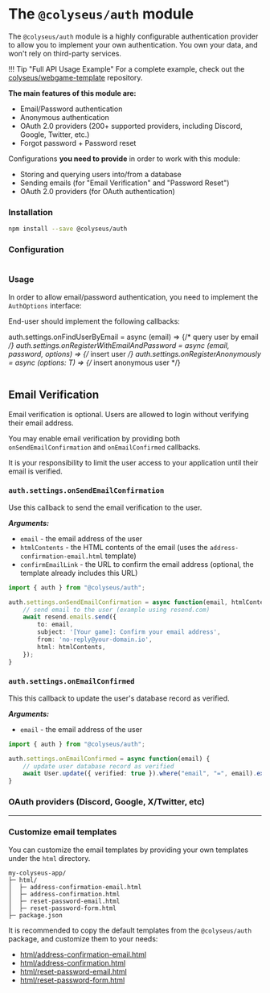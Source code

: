 # The `@colyseus/auth` module

The `@colyseus/auth` module is a highly configurable authentication provider to allow you to implement your own authentication. You own your data, and won't rely on third-party services.

!!! Tip "Full API Usage Example"
    For a complete example, check out the [colyseus/webgame-template](https://github.com/colyseus/webgame-template) repository.

**The main features of this module are:**

- Email/Password authentication
- Anonymous authentication
- OAuth 2.0 providers (200+ supported providers, including Discord, Google, Twitter, etc.)
- Forgot password + Password reset

Configurations **you need to provide** in order to work with this module:

- Storing and querying users into/from a database
- Sending emails (for "Email Verification" and "Password Reset")
- OAuth 2.0 providers (for OAuth authentication)

### Installation

```bash
npm install --save @colyseus/auth
```

### Configuration

```typescript

```

### Usage

In order to allow email/password authentication, you need to implement the `AuthOptions` interface:

End-user should implement the following callbacks:

auth.settings.onFindUserByEmail = async (email) => {/* query user by email */}
auth.settings.onRegisterWithEmailAndPassword = async (email, password, options) => {/* insert user */}
auth.settings.onRegisterAnonymously = async (options: T) => {/* insert anonymous user */}


```typescript
```

## Email Verification

Email verification is optional. Users are allowed to login without verifying their email address.

You may enable email verification by providing both `onSendEmailConfirmation` and `onEmailConfirmed` callbacks.

It is your responsibility to limit the user access to your application until their email is verified.

### `auth.settings.onSendEmailConfirmation`

Use this callback to send the email verification to the user.

***Arguments:***

- `email` - the email address of the user
- `htmlContents` - the HTML contents of the email (uses the `address-confirmation-email.html` template)
- `confirmEmailLink` - the URL to confirm the email address (optional, the template already includes this URL)

```typescript
import { auth } from "@colyseus/auth";

auth.settings.onSendEmailConfirmation = async function(email, htmlContents, confirmEmailLink) {
    // send email to the user (example using resend.com)
    await resend.emails.send({
        to: email,
        subject: '[Your game]: Confirm your email address',
        from: 'no-reply@your-domain.io',
        html: htmlContents,
    });
}
```

### `auth.settings.onEmailConfirmed`

This this callback to update the user's database record as verified.

***Arguments:***

- `email` - the email address of the user

```typescript
import { auth } from "@colyseus/auth";

auth.settings.onEmailConfirmed = async function(email) {
    // update user database record as verified
    await User.update({ verified: true }).where("email", "=", email).execute();
}
```

###

### OAuth providers (Discord, Google, X/Twitter, etc)


---

### Customize email templates

You can customize the email templates by providing your own templates under the `html` directory.

```
my-colyseus-app/
├─ html/
│  ├─ address-confirmation-email.html
│  ├─ address-confirmation.html
│  ├─ reset-password-email.html
│  ├─ reset-password-form.html
├─ package.json
```

It is recommended to copy the default templates from the `@colyseus/auth` package, and customize them to your needs:

- [html/address-confirmation-email.html](https://github.com/colyseus/colyseus/tree/master/packages/auth/html/address-confirmation-email.html)
- [html/address-confirmation.html](https://github.com/colyseus/colyseus/tree/master/packages/auth/html/address-confirmation.html)
- [html/reset-password-email.html](https://github.com/colyseus/colyseus/tree/master/packages/auth/html/reset-password-email.html)
- [html/reset-password-form.html](https://github.com/colyseus/colyseus/tree/master/packages/auth/html/reset-password-form.html)
